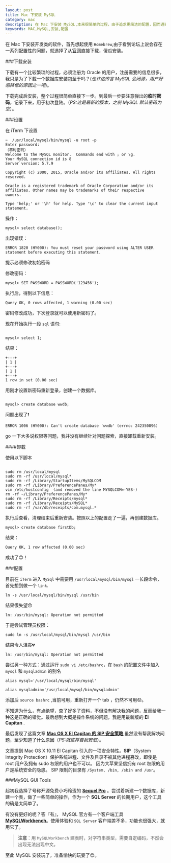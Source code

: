 ```yaml
---
layout: post
title: Mac 下安装 MySQL
category: mac
description: 在 Mac 下安装 MySQL,本来很简单的过程，由于追求更简洁的配置，因而遇到好多无法预知的问题，最后发现了系统的的秘密。 
keywords: MAC,MySQL,安装,配置
---
```


在 Mac 下安装开发类的软件，首先想起使用 `Homebrew`,由于看到论坛上说会存在一系列配置性的问题，就选择了从[官网](http://dev.mysql.com/downloads/mysql/)直接下载，傻瓜安装。

###下载安装

下载有一个比较繁琐的过程，必须注册为 Oracle 的用户，注册需要的信息很多，我只是为了下载一个数据库安装包至于吗？(*也许这传言 MySQL 会闭源，用户好感降低的原因之一吧*)。

下载完成后安装，整个过程很简单直接下一步。到最后一步要注意弹出的**临时密码**，记录下来，用于初次登陆。（*PS:这是最新的版本，之前 MySQL 默认密码为空*）。

###设置

在 iTerm 下设置

```
~  /usr/local/mysql/bin/mysql -u root -p
Enter password:
（零时密码）
Welcome to the MySQL monitor.  Commands end with ; or \g.
Your MySQL connection id is 8
Server version: 5.7.9

Copyright (c) 2000, 2015, Oracle and/or its affiliates. All rights reserved.

Oracle is a registered trademark of Oracle Corporation and/or its
affiliates. Other names may be trademarks of their respective
owners.

Type 'help;' or '\h' for help. Type '\c' to clear the current input statement.

```

操作：

```
mysql> select database();

```

出现错误：

```
ERROR 1820 (HY000): You must reset your password using ALTER USER statement before executing this statement.

```

提示必须修改初始密码

修改密码：

```
mysql> SET PASSWORD = PASSWORD('123456');

```

执行后，得到以下信息：

```
Query OK, 0 rows affected, 1 warning (0.00 sec)

```

密码修改成功，下次登录就可以使用新密码了。

现在开始执行一段 `sql` 语句:

```

mysql> select 1;

```

结果：

```
+---+
| 1 |
+---+
| 1 |
+---+
1 row in set (0.00 sec)

```

用刚才设置新密码重新登录，创建一个数据库。

```

mysql> create database wwdb;

```

问题出现了❗️

```
ERROR 1006 (HY000): Can't create database 'wwdb' (errno: 242350896)
```

go 一下大多说权限等问题，我并没有继续针对问题探索，直接卸载重新安装。


####卸载

使用以下脚本

```

sudo rm /usr/local/mysql
sudo rm -rf /usr/local/mysql*
sudo rm -rf /Library/StartupItems/MySQLCOM
sudo rm -rf /Library/PreferencePanes/My*
vim /etc/hostconfig  (and removed the line MYSQLCOM=-YES-)
rm -rf ~/Library/PreferencePanes/My*
sudo rm -rf /Library/Receipts/mysql*
sudo rm -rf /Library/Receipts/MySQL*
sudo rm -rf /var/db/receipts/com.mysql.*

```

执行后查看，清理结束后重新安装。按照以上的配置走了一遍，再创建数据库。

```
mysql> create database firstDb;

```

结果：

```
Query OK, 1 row affected (0.00 sec)
```

成功了😊！

###配置

目前在 `iTerm` 进入 `MySql` 中需要用 `/usr/local/mysql/bin/mysql` 一长段命令，首先想到做一个 `link`.

```
ln -s /usr/local/mysql/bin/mysql /usr/bin

```

结果很失望😞

```
ln: /usr/bin/mysql: Operation not permitted

```

于是尝试管理员权限：

```
sudo ln -s /usr/local/mysql/bin/mysql /usr/bin

```

结果令人沮丧💔

```
ln: /usr/bin/mysql: Operation not permitted

```

尝试另一种方式：通过运行 `sudo vi /etc/bashrc`，在 `bash` 的配置文件中加入 `mysql` 和 `mysqladmin` 的别名


```
alias mysql='/usr/local/mysql/bin/mysql'

alias mysqladmin='/usr/local/mysql/bin/mysqladmin'

```

添加后 `source bashrc` ,当前可用，重新打开一个 tab ，仍然不可用😞。

不知道为什么，有点绝望，查了好多了资料，不但没有解决我的问题，反而给我一种这是正确的错觉。最后想到大概是操作系统的问题，我是用最新版的 **EI Capitan** .

最后发现了这篇文章 [**Mac OS X El Capitan 的 SIP 安全策略**](http://www.sunzhongwei.com/mac-el-capitan-system-integrity-protection.html),虽然没有帮我解决问题，至少知道了什么原因（*PS:就这样自我安慰*）。

文章提到 Mac OS X 10.11 El Capitan 引入的一项安全特性。**SIP**（System Integrity Protection）保护系统进程、文件及目录不被其他进程篡改，即使是 root 用户及拥有 sudo 权限的用户也不可以。 因为大苹果坚信拥有 root 权限的用户是系统安全的隐患。 SIP 限制的目录有 `/System, /bin, /sbin and /usr`。

###MySQL GUI Tools

起初我选择了号称开源免费小巧玲珑的  [**Sequel Pro**](http://sequelpro.com/) 。尝试着新建一个数据库，新建一个表，做了一些简单的操作，作为一个 **SQL Server** 的长期用户，这个工具的确是太简单了。

有没有更好的呢？答『有』， MySQL 官方有一个客户端工具 [**MySQLWorkbench**](http://dev.mysql.com/downloads/workbench/)。使用体验和 `SQL Server` 客户端差不多，功能也很强大，就用它了。

>**注意**：用 `MySQLWorkbench` 建表时，对字符串类型，需要自定编码，不然会出现无法出现中文。

至此 MySQL 安装玩了，准备愉快的玩耍了😊。
